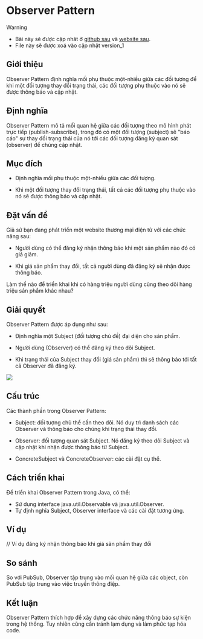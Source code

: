 # Observer Pattern

> [!WARNING]
> * Bài này sẽ được cập nhât ở [github sau](https://github.com/nguyenphuc22/Design-Patterns/blob/main/Writerside/topics/Singleton.md) và [website sau](https://nguyenphuc22.github.io/Design-Patterns/singleton.html).
> * File này sẽ được xoá vào cập nhật version_1


## Giới thiệu

Observer Pattern định nghĩa mối phụ thuộc một-nhiều giữa các đối tượng để khi một đối tượng thay đổi trạng thái, các đối tượng phụ thuộc vào nó sẽ được thông báo và cập nhật.

## Định nghĩa

Observer Pattern mô tả mối quan hệ giữa các đối tượng theo mô hình phát trực tiếp (publish-subscribe), trong đó có một đối tượng (subject) sẽ "báo cáo" sự thay đổi trạng thái của nó tới các đối tượng đăng ký quan sát (observer) để chúng cập nhật.

## Mục đích

- Định nghĩa mối phụ thuộc một-nhiều giữa các đối tượng.

- Khi một đối tượng thay đổi trạng thái, tất cả các đối tượng phụ thuộc vào nó sẽ được thông báo và cập nhật.

## Đặt vấn đề

Giả sử bạn đang phát triển một website thương mại điện tử với các chức năng sau:

- Người dùng có thể đăng ký nhận thông báo khi một sản phẩm nào đó có giá giảm.

- Khi giá sản phẩm thay đổi, tất cả người dùng đã đăng ký sẽ nhận được thông báo.

Làm thế nào để triển khai khi có hàng triệu người dùng cùng theo dõi hàng triệu sản phẩm khác nhau?

## Giải quyết

Observer Pattern được áp dụng như sau:

- Định nghĩa một Subject (đối tượng chủ đề) đại diện cho sản phẩm.

- Người dùng (Observer) có thể đăng ký theo dõi Subject.

- Khi trạng thái của Subject thay đổi (giá sản phẩm) thì sẽ thông báo tới tất cả Observer đã đăng ký.

![](https://refactoring.guru/images/patterns/diagrams/observer/structure.png)

## Cấu trúc

Các thành phần trong Observer Pattern:

- Subject: đối tượng chủ thể cần theo dõi. Nó duy trì danh sách các Observer và thông báo cho chúng khi trạng thái thay đổi.

- Observer: đối tượng quan sát Subject. Nó đăng ký theo dõi Subject và cập nhật khi nhận được thông báo từ Subject.

- ConcreteSubject và ConcreteObserver: các cài đặt cụ thể.

## Cách triển khai

Để triển khai Observer Pattern trong Java, có thể:

- Sử dụng interface java.util.Observable và java.util.Observer.
- Tự định nghĩa Subject, Observer interface và các cài đặt tương ứng.

## Ví dụ

// Ví dụ đăng ký nhận thông báo khi giá sản phẩm thay đổi

## So sánh

So với PubSub, Observer tập trung vào mối quan hệ giữa các object, còn PubSub tập trung vào việc truyền thông điệp.

## Kết luận

Observer Pattern thích hợp để xây dựng các chức năng thông báo sự kiện trong hệ thống. Tuy nhiên cũng cần tránh lạm dụng và làm phức tạp hóa code.